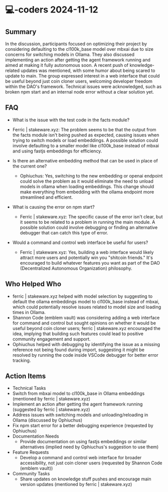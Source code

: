# 💻-coders 2024-11-12

## Summary
 In the discussion, participants focused on optimizing their project by considering defaulting to the cl100k_base model over mbxai due to size concerns for switching models in Ollama. They also discussed implementing an action after getting the agent framework running and aimed at making it fully autonomous soon. A recent push of knowledge-related updates was mentioned, with some humor about being scared to update to main. The group expressed interest in a web interface that could be useful beyond just coin cloner users, welcoming developer freedom within the DAO's framework. Technical issues were acknowledged, such as broken npm start and an internal node error without a clear solution yet.

## FAQ
 - What is the issue with the test code in the facts module?
  - Ferric | stakeware.xyz: The problem seems to be that the output from the facts module isn't being pushed as expected, causing issues when trying to switch models or load embeddings. A possible solution could involve defaulting to a smaller model like cl100k_base instead of mbxai and using fastjs embeddings for efficiency.

- Is there an alternative embedding method that can be used in place of the current one?
  - Ophiuchus: Yes, switching to the new embedding or openai endpoint could solve the problem as it would eliminate the need to unload models in ollama when loading embeddings. This change should make everything from embedding with the ollama endpoint more streamlined and efficient.

- What is causing the error on npm start?
  - Ferric | stakeware.xyz: The specific cause of the error isn't clear, but it seems to be related to a problem in running the main module. A possible solution could involve debugging or finding an alternative debugger that can catch this type of error.

- Would a command and control web interface be useful for users?
  - Ferric | stakeware.xyz: Yes, building a web interface would likely attract more users and potentially win you "shitcoin friends." It's encouraged to build whatever features you want as part of the DAO (Decentralized Autonomous Organization) philosophy.

## Who Helped Who
 - ferric | stakeware.xyz helped with model selection by suggesting to default the ollama embeddings model to cl100k_base instead of mbxai, which could potentially resolve issues related to model size and loading times in Ollama.
- Shannon Code (emblem vault) was considering adding a web interface for command and control but sought opinions on whether it would be useful beyond coin cloner users; ferric | stakeware.xyz encouraged the idea, implying that building such features could lead to positive community engagement and support.
- Ophiuchus helped with debugging by identifying the issue as a missing reference not being found during import, suggesting it might be resolved by running the code inside VSCode debugger for better error tracking.

## Action Items
 - Technical Tasks
  - Switch from mbxai model to cl100k_base in Ollama embeddings (mentioned by ferric | stakeware.xyz)
  - Implement an action after getting the agent framework running (suggested by ferric | stakeware.xyz)
  - Address issues with switching models and unloading/reloading in Ollama (discussed by Ophiuchus)
  - Fix npm start error for a better debugging experience (requested by Ophiuchus)
- Documentation Needs
  - Provide documentation on using fastjs embeddings or similar alternatives (implied need by Ophiuchus's suggestion to use them)
- Feature Requests
  - Develop a command and control web interface for broader accessibility, not just coin cloner users (requested by Shannon Code (emblem vault))
- Community Tasks
  - Share updates on knowledge stuff pushes and encourage main version updates (mentioned by ferric | stakeware.xyz)

